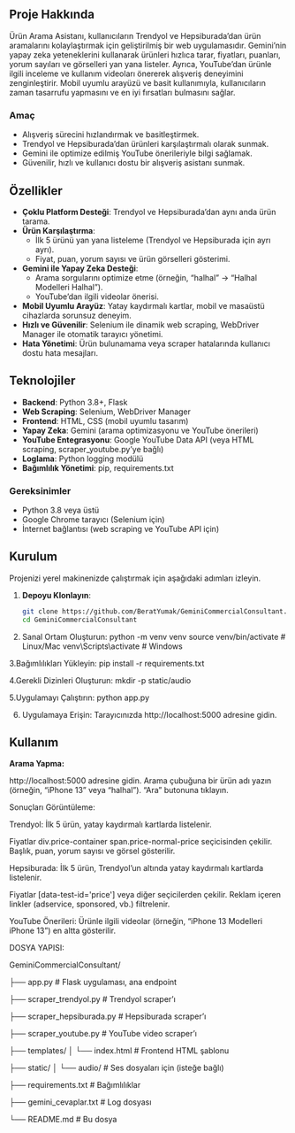 ## Proje Hakkında
Ürün Arama Asistanı, kullanıcıların Trendyol ve Hepsiburada’dan ürün aramalarını kolaylaştırmak için geliştirilmiş bir web uygulamasıdır. Gemini’nin yapay zeka yeteneklerini kullanarak ürünleri hızlıca tarar, fiyatları, puanları, yorum sayıları ve görselleri yan yana listeler. Ayrıca, YouTube’dan ürünle ilgili inceleme ve kullanım videoları önererek alışveriş deneyimini zenginleştirir. Mobil uyumlu arayüzü ve basit kullanımıyla, kullanıcıların zaman tasarrufu yapmasını ve en iyi fırsatları bulmasını sağlar.

### Amaç
- Alışveriş sürecini hızlandırmak ve basitleştirmek.
- Trendyol ve Hepsiburada’dan ürünleri karşılaştırmalı olarak sunmak.
- Gemini ile optimize edilmiş YouTube önerileriyle bilgi sağlamak.
- Güvenilir, hızlı ve kullanıcı dostu bir alışveriş asistanı sunmak.

## Özellikler
- **Çoklu Platform Desteği**: Trendyol ve Hepsiburada’dan aynı anda ürün tarama.
- **Ürün Karşılaştırma**:
  - İlk 5 ürünü yan yana listeleme (Trendyol ve Hepsiburada için ayrı ayrı).
  - Fiyat, puan, yorum sayısı ve ürün görselleri gösterimi.
- **Gemini ile Yapay Zeka Desteği**:
  - Arama sorgularını optimize etme (örneğin, “halhal” → “Halhal Modelleri Halhal”).
  - YouTube’dan ilgili videolar önerisi.
- **Mobil Uyumlu Arayüz**: Yatay kaydırmalı kartlar, mobil ve masaüstü cihazlarda sorunsuz deneyim.
- **Hızlı ve Güvenilir**: Selenium ile dinamik web scraping, WebDriver Manager ile otomatik tarayıcı yönetimi.
- **Hata Yönetimi**: Ürün bulunamama veya scraper hatalarında kullanıcı dostu hata mesajları.

## Teknolojiler
- **Backend**: Python 3.8+, Flask
- **Web Scraping**: Selenium, WebDriver Manager
- **Frontend**: HTML, CSS (mobil uyumlu tasarım)
- **Yapay Zeka**: Gemini (arama optimizasyonu ve YouTube önerileri)
- **YouTube Entegrasyonu**: Google YouTube Data API (veya HTML scraping, scraper_youtube.py’ye bağlı)
- **Loglama**: Python logging modülü
- **Bağımlılık Yönetimi**: pip, requirements.txt

### Gereksinimler
- Python 3.8 veya üstü
- Google Chrome tarayıcı (Selenium için)
- İnternet bağlantısı (web scraping ve YouTube API için)

## Kurulum
Projenizi yerel makinenizde çalıştırmak için aşağıdaki adımları izleyin.

1. **Depoyu Klonlayın**:
   ```bash
   git clone https://github.com/BeratYumak/GeminiCommercialConsultant.git
   cd GeminiCommercialConsultant
2. Sanal Ortam Oluşturun:
   python -m venv venv
   source venv/bin/activate  # Linux/Mac
   venv\Scripts\activate     # Windows

3.Bağımlılıkları Yükleyin:
  pip install -r requirements.txt

4.Gerekli Dizinleri Oluşturun:
  mkdir -p static/audio

5.Uygulamayı Çalıştırın:
  python app.py
  
6. Uygulamaya Erişin:
  Tarayıcınızda http://localhost:5000 adresine gidin.



## Kullanım

**Arama Yapma:**

http://localhost:5000 adresine gidin.
Arama çubuğuna bir ürün adı yazın (örneğin, “iPhone 13” veya “halhal”).
“Ara” butonuna tıklayın.


Sonuçları Görüntüleme:

Trendyol: İlk 5 ürün, yatay kaydırmalı kartlarda listelenir.

Fiyatlar div.price-container span.price-normal-price seçicisinden çekilir.
Başlık, puan, yorum sayısı ve görsel gösterilir.


Hepsiburada: İlk 5 ürün, Trendyol’un altında yatay kaydırmalı kartlarda listelenir.

Fiyatlar [data-test-id='price'] veya diğer seçicilerden çekilir.
Reklam içeren linkler (adservice, sponsored, vb.) filtrelenir.


YouTube Önerileri: Ürünle ilgili videolar (örneğin, “iPhone 13 Modelleri iPhone 13”) en altta gösterilir.

DOSYA YAPISI:

GeminiCommercialConsultant/

├── app.py                    # Flask uygulaması, ana endpoint

├── scraper_trendyol.py       # Trendyol scraper’ı

├── scraper_hepsiburada.py    # Hepsiburada scraper’ı

├── scraper_youtube.py        # YouTube video scraper’ı

├── templates/
│   └── index.html            # Frontend HTML şablonu

├── static/
│   └── audio/                # Ses dosyaları için (isteğe bağlı)

├── requirements.txt          # Bağımlılıklar

├── gemini_cevaplar.txt       # Log dosyası

└── README.md                 # Bu dosya
